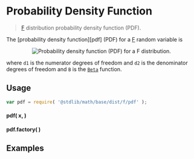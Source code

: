 Probability Density Function
===
> [F][f] distribution probability density function (PDF).

<!-- <intro> -->

The [probability density function][pdf] (PDF) for a [F][f] random variable is

<!-- <equation class="equation" label="eq:" align="center" raw="" alt=""> -->
<div class="equation" align="center" data-raw-text="f(x; d_1,d_2) = \frac{\sqrt{\frac{(d_1\,x)^{d_1}\,\,d_2^{d_2}} {(d_1\,x+d_2)^{d_1+d_2}}}} {x\,\mathrm{B}\!\left(\frac{d_1}{2},\frac{d_2}{2}\right)}" data-equation="eq:pdf_function">
	<img src="https://cdn.rawgit.com/distributions-io/f-pdf/82860693fdaa32c41e80ad5e6f598c7ef689eb4c/docs/img/eqn.svg" alt="Probability density function (PDF) for a F distribution.">
	<br>
</div>

where `d1` is the numerator degrees of freedom and `d2` is the denominator degrees of freedom and `B` is the [`Beta`](https://github.com/compute-io/beta) function.

<!-- </intro> -->

<!-- <usage> -->

## Usage
``` javascript
var pdf = require( '@stdlib/math/base/dist/f/pdf' );
```

#### pdf( x,  )
#### pdf.factory(  )
<!-- </usage> -->

<!-- <examples> -->
## Examples

``` javascript
```
<!-- </examples> -->


<!-- <links> -->

[f]: https://en.wikipedia.org/wiki/F_distribution

<!-- </links> -->